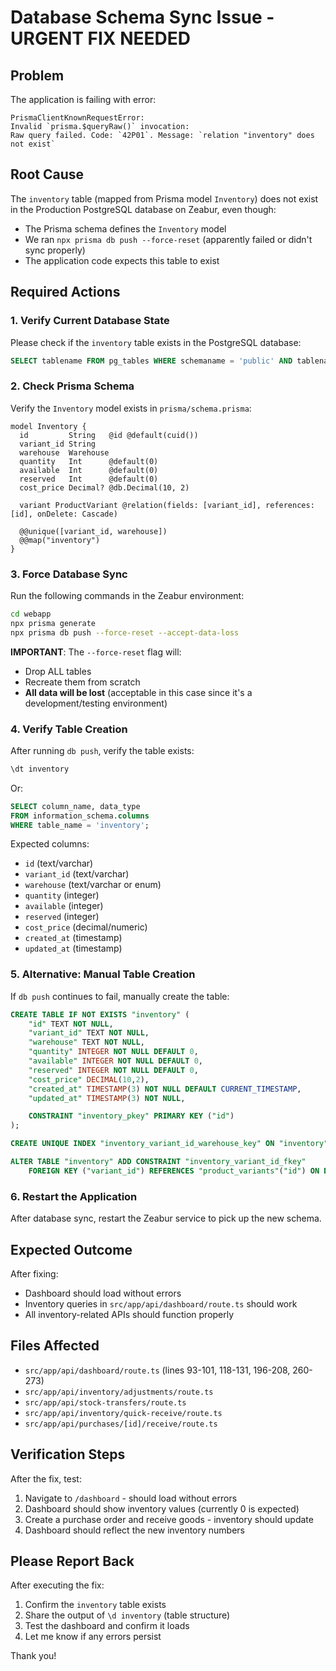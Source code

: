 # Database Schema Sync Issue - URGENT FIX NEEDED

## Problem
The application is failing with error:
```
PrismaClientKnownRequestError:
Invalid `prisma.$queryRaw()` invocation:
Raw query failed. Code: `42P01`. Message: `relation "inventory" does not exist`
```

## Root Cause
The `inventory` table (mapped from Prisma model `Inventory`) does not exist in the Production PostgreSQL database on Zeabur, even though:
- The Prisma schema defines the `Inventory` model
- We ran `npx prisma db push --force-reset` (apparently failed or didn't sync properly)
- The application code expects this table to exist

## Required Actions

### 1. Verify Current Database State
Please check if the `inventory` table exists in the PostgreSQL database:
```sql
SELECT tablename FROM pg_tables WHERE schemaname = 'public' AND tablename = 'inventory';
```

### 2. Check Prisma Schema
Verify the `Inventory` model exists in `prisma/schema.prisma`:
```prisma
model Inventory {
  id         String   @id @default(cuid())
  variant_id String
  warehouse  Warehouse
  quantity   Int      @default(0)
  available  Int      @default(0)
  reserved   Int      @default(0)
  cost_price Decimal? @db.Decimal(10, 2)

  variant ProductVariant @relation(fields: [variant_id], references: [id], onDelete: Cascade)

  @@unique([variant_id, warehouse])
  @@map("inventory")
}
```

### 3. Force Database Sync
Run the following commands in the Zeabur environment:

```bash
cd webapp
npx prisma generate
npx prisma db push --force-reset --accept-data-loss
```

**IMPORTANT**: The `--force-reset` flag will:
- Drop ALL tables
- Recreate them from scratch
- **All data will be lost** (acceptable in this case since it's a development/testing environment)

### 4. Verify Table Creation
After running `db push`, verify the table exists:
```sql
\dt inventory
```

Or:
```sql
SELECT column_name, data_type
FROM information_schema.columns
WHERE table_name = 'inventory';
```

Expected columns:
- `id` (text/varchar)
- `variant_id` (text/varchar)
- `warehouse` (text/varchar or enum)
- `quantity` (integer)
- `available` (integer)
- `reserved` (integer)
- `cost_price` (decimal/numeric)
- `created_at` (timestamp)
- `updated_at` (timestamp)

### 5. Alternative: Manual Table Creation
If `db push` continues to fail, manually create the table:

```sql
CREATE TABLE IF NOT EXISTS "inventory" (
    "id" TEXT NOT NULL,
    "variant_id" TEXT NOT NULL,
    "warehouse" TEXT NOT NULL,
    "quantity" INTEGER NOT NULL DEFAULT 0,
    "available" INTEGER NOT NULL DEFAULT 0,
    "reserved" INTEGER NOT NULL DEFAULT 0,
    "cost_price" DECIMAL(10,2),
    "created_at" TIMESTAMP(3) NOT NULL DEFAULT CURRENT_TIMESTAMP,
    "updated_at" TIMESTAMP(3) NOT NULL,

    CONSTRAINT "inventory_pkey" PRIMARY KEY ("id")
);

CREATE UNIQUE INDEX "inventory_variant_id_warehouse_key" ON "inventory"("variant_id", "warehouse");

ALTER TABLE "inventory" ADD CONSTRAINT "inventory_variant_id_fkey"
    FOREIGN KEY ("variant_id") REFERENCES "product_variants"("id") ON DELETE CASCADE ON UPDATE CASCADE;
```

### 6. Restart the Application
After database sync, restart the Zeabur service to pick up the new schema.

## Expected Outcome
After fixing:
- Dashboard should load without errors
- Inventory queries in `src/app/api/dashboard/route.ts` should work
- All inventory-related APIs should function properly

## Files Affected
- `src/app/api/dashboard/route.ts` (lines 93-101, 118-131, 196-208, 260-273)
- `src/app/api/inventory/adjustments/route.ts`
- `src/app/api/stock-transfers/route.ts`
- `src/app/api/inventory/quick-receive/route.ts`
- `src/app/api/purchases/[id]/receive/route.ts`

## Verification Steps
After the fix, test:
1. Navigate to `/dashboard` - should load without errors
2. Dashboard should show inventory values (currently 0 is expected)
3. Create a purchase order and receive goods - inventory should update
4. Dashboard should reflect the new inventory numbers

## Please Report Back
After executing the fix:
1. Confirm the `inventory` table exists
2. Share the output of `\d inventory` (table structure)
3. Test the dashboard and confirm it loads
4. Let me know if any errors persist

Thank you!
